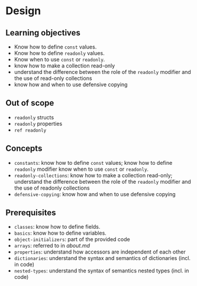 # Design

## Learning objectives

- Know how to define `const` values.
- Know how to define `readonly` values.
- Know when to use `const` or `readonly`.
- know how to make a collection read-only
- understand the difference between the role of the `readonly` modifier and the use of read-only collections
- know how and when to use defensive copying

## Out of scope

- `readonly` structs
- `readonly` properties
- `ref readonly`

## Concepts

- `constants`: know how to define `const` values; know how to define `readonly` modifier know when to use `const` or `readonly`.
- `readonly-collections`: know how to make a collection read-only; understand the difference between the role of the `readonly` modifier and the use of readonly collections
- `defensive-copying`: know how and when to use defensive copying

## Prerequisites

- `classes`: know how to define fields.
- `basics`: know how to define variables.
- `object-initializers`: part of the provided code
- `arrays`: referred to in _about.md_
- `properties`: understand how accessors are independent of each other
- `dictionaries`: understand the syntax and semantics of dictionaries (incl. in code)
- `nested-types`: understand the syntax of semantics nested types (incl. in code)
